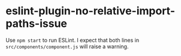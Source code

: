 # eslint-plugin-no-relative-import-paths-issue

Use `npm start` to run ESLint. I expect that both lines in
`src/components/component.js` will raise a warning.
